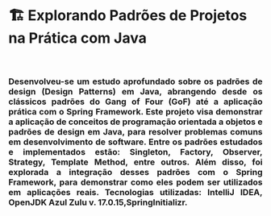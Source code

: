 <h1> 🏗️  Explorando Padrões de Projetos na Prática com Java </h1>
</br> 
<h3 align="justify"> Desenvolveu-se um estudo aprofundado sobre os padrões de design (Design Patterns) em Java, abrangendo desde os clássicos padrões do Gang of Four (GoF) até a aplicação prática com o Spring Framework. Este projeto visa demonstrar a aplicação de conceitos de programação orientada a objetos e padrões de design em Java, para resolver problemas comuns em desenvolvimento de software. Entre os padrões estudados e implementados estão: Singleton, Factory, Observer, Strategy, Template Method, entre outros. Além disso, foi explorada a integração desses padrões com o Spring Framework, para demonstrar como eles podem ser utilizados em aplicações reais. Tecnologias utilizadas: IntelliJ IDEA, OpenJDK Azul Zulu v. 17.0.15,SpringInitializr. </h3>


